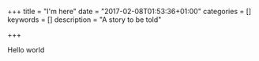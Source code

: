 +++
title = "I'm here"
date = "2017-02-08T01:53:36+01:00"
categories = []
keywords = []
description = "A story to be told"

+++

Hello world

